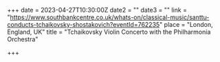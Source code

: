 +++
date = 2023-04-27T10:30:00Z
date2 = ""
date3 = ""
link = "https://www.southbankcentre.co.uk/whats-on/classical-music/santtu-conducts-tchaikovsky-shostakovich?eventId=762235"
place = "London, England, UK"
title = "Tchaikovsky Violin Concerto with the Philharmonia Orchestra"

+++
